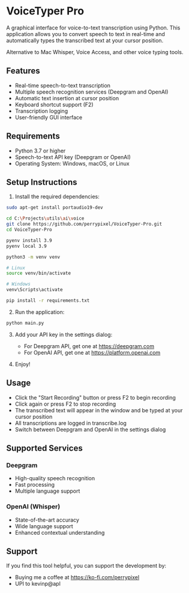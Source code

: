 # VoiceTyper Pro

A graphical interface for voice-to-text transcription using Python. This application allows you to convert speech to text in real-time and automatically types the transcribed text at your cursor position.

Alternative to Mac Whisper, Voice Access, and other voice typing tools.

## Features
- Real-time speech-to-text transcription
- Multiple speech recognition services (Deepgram and OpenAI)
- Automatic text insertion at cursor position
- Keyboard shortcut support (F2)
- Transcription logging
- User-friendly GUI interface

## Requirements
- Python 3.7 or higher
- Speech-to-text API key (Deepgram or OpenAI)
- Operating System: Windows, macOS, or Linux

## Setup Instructions

1. Install the required dependencies:

```bash
sudo apt-get install portaudio19-dev

cd C:\Projects\utils\ai\voice
git clone https://github.com/perrypixel/VoiceTyper-Pro.git
cd VoiceTyper-Pro

pyenv install 3.9
pyenv local 3.9

python3 -m venv venv

# Linux
source venv/bin/activate

# Windows
venv\Scripts\activate

pip install -r requirements.txt
```

2. Run the application:

```bash
python main.py
```
3. Add your API key in the settings dialog:
   - For Deepgram API, get one at https://deepgram.com
   - For OpenAI API, get one at https://platform.openai.com

4. Enjoy!


## Usage
- Click the "Start Recording" button or press F2 to begin recording
- Click again or press F2 to stop recording
- The transcribed text will appear in the window and be typed at your cursor position
- All transcriptions are logged in transcribe.log
- Switch between Deepgram and OpenAI in the settings dialog

## Supported Services

### Deepgram
- High-quality speech recognition 
- Fast processing
- Multiple language support

### OpenAI (Whisper)
- State-of-the-art accuracy
- Wide language support
- Enhanced contextual understanding

## Support
If you find this tool helpful, you can support the development by:
- Buying me a coffee at https://ko-fi.com/perrypixel
- UPI to kevinp@apl


